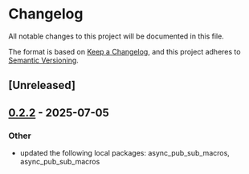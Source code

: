 # Changelog

All notable changes to this project will be documented in this file.

The format is based on [Keep a Changelog](https://keepachangelog.com/en/1.0.0/),
and this project adheres to [Semantic Versioning](https://semver.org/spec/v2.0.0.html).

## [Unreleased]

## [0.2.2](https://github.com/pngouembe/async_pub_sub/compare/async_pub_sub-v0.2.1...async_pub_sub-v0.2.2) - 2025-07-05

### Other

- updated the following local packages: async_pub_sub_macros, async_pub_sub_macros
